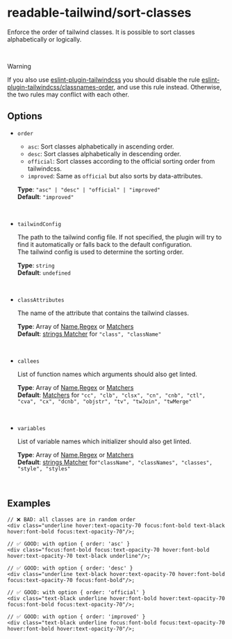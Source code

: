 # readable-tailwind/sort-classes

Enforce the order of tailwind classes. It is possible to sort classes alphabetically or logically.

<br/>

> [!WARNING]
> If you also use [eslint-plugin-tailwindcss](https://github.com/francoismassart/eslint-plugin-tailwindcss) you should disable the rule [eslint-plugin-tailwindcss/classnames-order](https://github.com/francoismassart/eslint-plugin-tailwindcss/blob/master/docs/rules/classnames-order.md), and use this rule instead. Otherwise, the two rules may conflict with each other.

## Options

- `order`

  - `asc`: Sort classes alphabetically in ascending order.
  - `desc`: Sort classes alphabetically in descending order.
  - `official`: Sort classes according to the official sorting order from tailwindcss.
  - `improved`: Same as `official` but also sorts by data-attributes.

  **Type**: `"asc" | "desc" | "official" | "improved"`  
  **Default**: `"improved"`

<br/>

- `tailwindConfig`

  The path to the tailwind config file. If not specified, the plugin will try to find it automatically or falls back to the default configuration.  
  The tailwind config is used to determine the sorting order.

  **Type**: `string`  
  **Default**: `undefined`

<br/>

- `classAttributes`

  The name of the attribute that contains the tailwind classes.

  **Type**: Array of [Name](../concepts/name.md),[Regex](../concepts/regex.md) or [Matchers](../concepts/matchers.md)  
  **Default**: [strings Matcher](../concepts/matchers.md#types-of-matchers) for `"class", "className"`

<br/>

- `callees`

  List of function names which arguments should also get linted.
  
  **Type**: Array of [Name](../concepts/name.md),[Regex](../concepts/regex.md) or [Matchers](../concepts/matchers.md)  
  **Default**: [Matchers](../concepts/matchers.md#types-of-matchers) for `"cc", "clb", "clsx", "cn", "cnb", "ctl", "cva", "cx", "dcnb", "objstr", "tv", "twJoin", "twMerge"`

<br/>

- `variables`

  List of variable names which initializer should also get linted.
  
  **Type**: Array of [Name](../concepts/name.md),[Regex](../concepts/regex.md) or [Matchers](../concepts/matchers.md)  
  **Default**:  [strings Matcher](../concepts/matchers.md#types-of-matchers) for`"className", "classNames", "classes", "style", "styles"`

<br/>

## Examples

```tsx
// ❌ BAD: all classes are in random order
<div class="underline hover:text-opacity-70 focus:font-bold text-black hover:font-bold focus:text-opacity-70"/>;
```

```tsx
// ✅ GOOD: with option { order: 'asc' }
<div class="focus:font-bold focus:text-opacity-70 hover:font-bold hover:text-opacity-70 text-black underline"/>;
```

```tsx
// ✅ GOOD: with option { order: 'desc' }
<div class="underline text-black hover:text-opacity-70 hover:font-bold focus:text-opacity-70 focus:font-bold"/>;
```

```tsx
// ✅ GOOD: with option { order: 'official' }
<div class="text-black underline hover:font-bold hover:text-opacity-70 focus:font-bold focus:text-opacity-70"/>;
```

```tsx
// ✅ GOOD: with option { order: 'improved' }
<div class="text-black underline focus:font-bold focus:text-opacity-70 hover:font-bold hover:text-opacity-70"/>;
```
